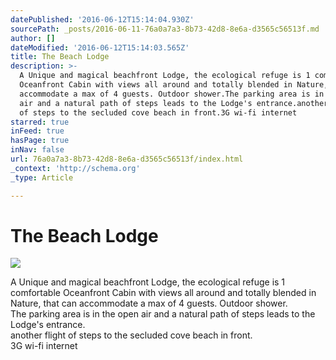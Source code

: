 ```yaml
---
datePublished: '2016-06-12T15:14:04.930Z'
sourcePath: _posts/2016-06-11-76a0a7a3-8b73-42d8-8e6a-d3565c56513f.md
author: []
dateModified: '2016-06-12T15:14:03.565Z'
title: The Beach Lodge
description: >-
  A Unique and magical beachfront Lodge, the ecological refuge is 1 comfortable
  Oceanfront Cabin with views all around and totally blended in Nature, that can
  accommodate a max of 4 guests. Outdoor shower.The parking area is in the open
  air and a natural path of steps leads to the Lodge's entrance.another flight
  of steps to the secluded cove beach in front.3G wi-fi internet
starred: true
inFeed: true
hasPage: true
inNav: false
url: 76a0a7a3-8b73-42d8-8e6a-d3565c56513f/index.html
_context: 'http://schema.org'
_type: Article

---
```

# The Beach Lodge
![](https://s3-us-west-2.amazonaws.com/the-grid-img/p/da739d52adfc2fde3ec695fdc0be794b265295fb.jpg)

A Unique and magical beachfront Lodge, the ecological refuge is 1 comfortable Oceanfront Cabin with views all around and totally blended in Nature, that can accommodate a max of 4 guests. Outdoor shower.  
The parking area is in the open air and a natural path of steps leads to the Lodge's entrance.  
another flight of steps to the secluded cove beach in front.  
3G wi-fi internet